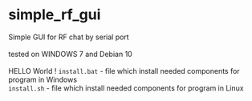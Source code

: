 # simple_rf_gui
Simple GUI for RF chat by serial port
<br/><br/>
tested on
WINDOWS 7 and Debian 10<br/><br/>
HELLO World !
`install.bat` - file which install needed components for program in Windows
<br/>
`install.sh` - file which install needed components for program in Linux
